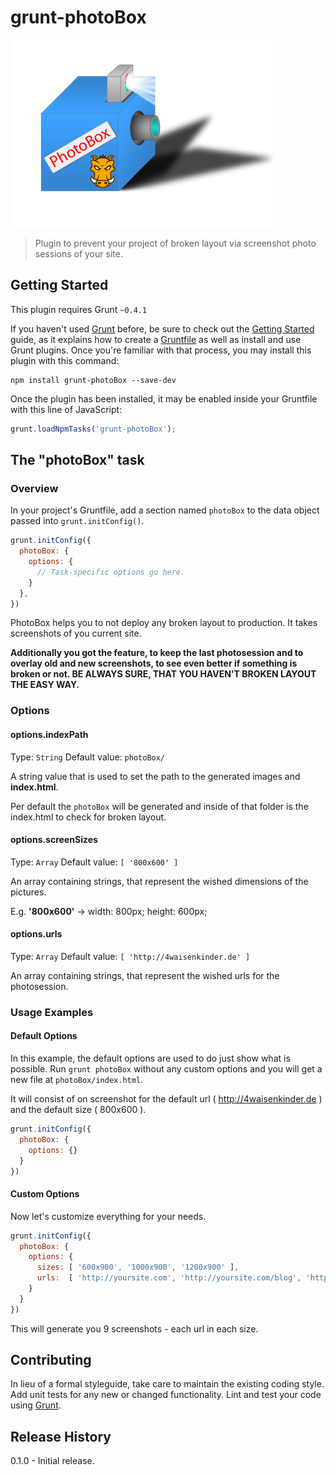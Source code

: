 # grunt-photoBox

![image](./tasks/assets/img/photoBox.png)

> Plugin to prevent your project of broken layout via screenshot photo sessions of your site.

## Getting Started
This plugin requires Grunt `~0.4.1`

If you haven't used [Grunt](http://gruntjs.com/) before, be sure to check out the [Getting Started](http://gruntjs.com/getting-started) guide, as it explains how to create a [Gruntfile](http://gruntjs.com/sample-gruntfile) as well as install and use Grunt plugins. Once you're familiar with that process, you may install this plugin with this command:

```shell
npm install grunt-photoBox --save-dev
```

Once the plugin has been installed, it may be enabled inside your Gruntfile with this line of JavaScript:

```js
grunt.loadNpmTasks('grunt-photoBox');
```

## The "photoBox" task

### Overview
In your project's Gruntfile, add a section named `photoBox` to the data object passed into `grunt.initConfig()`.

```js
grunt.initConfig({
  photoBox: {
    options: {
      // Task-specific options go here.
    }
  },
})
```

PhotoBox helps you to not deploy any broken layout to production. It takes screenshots of you current site. 

**Additionally you got the feature, to keep the last photosession and to overlay old and new screenshots, to see even better if something is broken or not. BE ALWAYS SURE, THAT YOU HAVEN'T BROKEN LAYOUT THE EASY WAY.**



### Options

#### options.indexPath
Type: `String`
Default value: `photoBox/`

A string value that is used to set the path to the generated images and **index.html**.

Per default the ```photoBox``` will be generated and inside of that folder is the index.html to check for broken layout.

#### options.screenSizes
Type: `Array`
Default value: `[ '800x600' ]`

An array containing strings, that represent the wished dimensions of the pictures.

E.g. **'800x600'** -> width: 800px; height: 600px;

#### options.urls
Type: `Array`
Default value: `[ 'http://4waisenkinder.de' ]`

An array containing strings, that represent the wished urls for the photosession.

### Usage Examples

#### Default Options
In this example, the default options are used to do just show what is possible. Run ```grunt photoBox``` without any custom options and you will get a new file at ```photoBox/index.html```. 

It will consist of on screenshot for the default url ( http://4waisenkinder.de ) and the default size ( 800x600 ).

```js
grunt.initConfig({
  photoBox: {
    options: {}
  }
})
```

#### Custom Options
Now let's customize everything for your needs. 

```js
grunt.initConfig({
  photoBox: {
    options: {
      sizes: [ '600x900', '1000x900', '1200x900' ],
      urls:  [ 'http://yoursite.com', 'http://yoursite.com/blog', 'http://yoursite.com/catalog' ]
    }
  }
})
```

This will generate you 9 screenshots - each url in each size.

## Contributing
In lieu of a formal styleguide, take care to maintain the existing coding style. Add unit tests for any new or changed functionality. Lint and test your code using [Grunt](http://gruntjs.com/).

## Release History
0.1.0 - Initial release.
